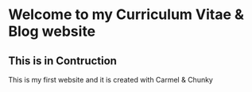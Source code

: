 # Welcome to my Curriculum Vitae & Blog website

## This is in Contruction

This is my first website and it is created with Carmel & Chunky